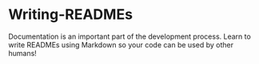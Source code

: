 # Writing-READMEs
Documentation is an important part of the development process. Learn to write READMEs using Markdown so your code can be used by other humans!
